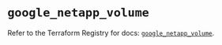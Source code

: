 # `google_netapp_volume`

Refer to the Terraform Registry for docs: [`google_netapp_volume`](https://registry.terraform.io/providers/hashicorp/google-beta/5.18.0/docs/resources/google_netapp_volume).
